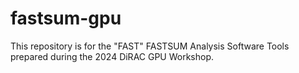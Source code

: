
# fastsum-gpu

This repository is for the "FAST" FASTSUM Analysis Software Tools prepared during the 2024 DiRAC GPU Workshop.

